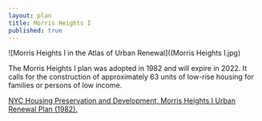 ```yaml
---
layout: plan
title: Morris Heights I
published: true
---
```


![Morris Heights I in the Atlas of Urban Renewal]((Morris Heights I.jpg)

The Morris Heights I plan was adopted in 1982 and will expire in 2022. It calls for the construction of approximately 63 units of low-rise housing for families or persons of low income.

[NYC Housing Preservation and Development, Morris Heights I Urban Renewal Plan (1982).](https://www.nyc.gov/assets/hpd/downloads/pdfs/services/morris-heights-1-urp.pdf)
